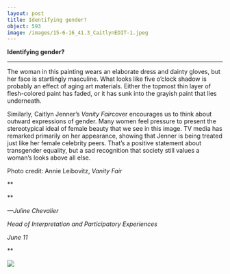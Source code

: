 ```yaml
---
layout: post
title: Identifying gender?
object: 593
image: /images/15-6-16_41.3_CaitlynEDIT-1.jpeg
---
```

**Identifying gender?**

****

The woman in this painting wears an elaborate dress and dainty gloves, but her face is startlingly masculine. What looks like five o’clock shadow is probably an effect of aging art materials. Either the topmost thin layer of flesh-colored paint has faded, or it has sunk into the grayish paint that lies underneath. 

Similarly, Caitlyn Jenner’s *Vanity Fair*cover encourages us to think about outward expressions of gender. Many women feel pressure to present the stereotypical ideal of female beauty that we see in this image. TV media has remarked primarily on her appearance, showing that Jenner is being treated just like her female celebrity peers. That’s a positive statement about transgender equality, but a sad recognition that society still values a woman’s looks above all else. 

Photo credit: Annie Leibovitz, *Vanity Fair*

**

**

*—Juline Chevalier*

*Head of Interpretation and Participatory Experiences*

*June 11*

**


![]({{siteurl.base}}/images/15-6-16_41.3_CaitlynEDIT-1.jpeg)
